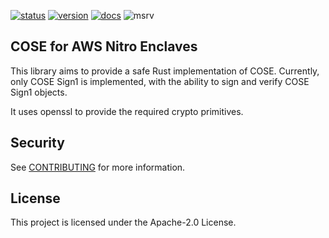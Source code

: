 [![status]][actions] [![version]][crates.io] [![docs]][docs.rs] ![msrv]

[status]: https://img.shields.io/github/workflow/status/awslabs/aws-nitro-enclaves-cose/CI/master
[actions]: https://github.com/awslabs/aws-nitro-enclaves-cose/actions?query=branch%3Amain
[version]: https://img.shields.io/crates/v/aws-nitro-enclaves-cose.svg
[crates.io]: https://crates.io/crates/aws-nitro-enclaves-cose
[docs]: https://img.shields.io/docsrs/aws-nitro-enclaves-cose
[docs.rs]: https://docs.rs/aws-nitro-enclaves-cose
[msrv]: https://img.shields.io/badge/MSRV-1.58.1-blue

## COSE for AWS Nitro Enclaves

This library aims to provide a safe Rust implementation of COSE.
Currently, only COSE Sign1 is implemented, with the ability to sign and verify
COSE Sign1 objects.

It uses openssl to provide the required crypto primitives.

## Security

See [CONTRIBUTING](CONTRIBUTING.md#security-issue-notifications) for more information.

## License

This project is licensed under the Apache-2.0 License.

